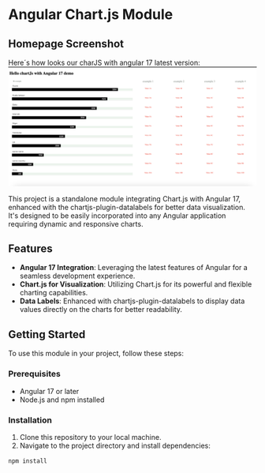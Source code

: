 # Angular Chart.js Module

## Homepage Screenshot
Here´s how looks our charJS with angular 17 latest version:
![Homepage Screenshot](/src/assets/images/chartview.png)

This project is a standalone module integrating Chart.js with Angular 17, enhanced with the chartjs-plugin-datalabels for better data visualization. It's designed to be easily incorporated into any Angular application requiring dynamic and responsive charts.

## Features

- **Angular 17 Integration**: Leveraging the latest features of Angular for a seamless development experience.
- **Chart.js for Visualization**: Utilizing Chart.js for its powerful and flexible charting capabilities.
- **Data Labels**: Enhanced with chartjs-plugin-datalabels to display data values directly on the charts for better readability.

## Getting Started

To use this module in your project, follow these steps:

### Prerequisites

- Angular 17 or later
- Node.js and npm installed

### Installation

1. Clone this repository to your local machine.
2. Navigate to the project directory and install dependencies:

```bash
npm install
